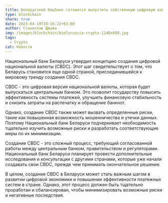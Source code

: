 ```yaml
---
title: Белорусский Нацбанк готовится выпустить собственную цифровую валюту
type: blockchain
share: true
date: 2023-04-19T18:16:22+03:00
author: Станислав Джужа
img: /images/blockchain/bielorussia-crypto-1140x600.jpg
tags:
  - Crypto
cat: Новости
---
```

Национальный банк Беларуси утвердил концепцию создания цифровой национальной валюты (CBDC). Этот шаг свидетельствует о том, что Беларусь становится еще одной страной, присоединившейся к мировому тренду создания CBDC.

CBDC - это цифровая версия национальной валюты, которая будет выпускаться центральным банком. Это позволит государству повысить эффективность системы платежей, улучшить финансовую стабильность и снизить затраты на распечатку и обращение банкнот.

Однако, создание CBDC также может вызвать определенные риски, такие как повышенная возможность мошенничества и утечки данных. Поэтому Национальный банк Беларуси подчеркивает необходимость тщательно изучить возможные риски и разработать соответствующие меры по их минимизации.

Создание CBDC - это сложный процесс, требующий согласованной работы между центральным банком, правительством и регуляторами. Национальный банк Беларуси планирует провести дополнительные исследования и консультации с другими странами, которые уже начали создавать свои CBDC, прежде чем принимать окончательное решение.

В целом, создание CBDC в Беларуси может стать важным шагом в развитии цифровой экономики и повышении эффективности платежных систем в стране. Однако, этот процесс должен быть тщательно проработан и сбалансирован, чтобы минимизировать возможные риски и негативные последствия.